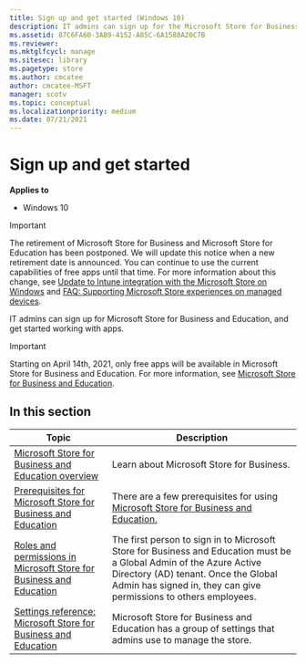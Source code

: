 ```yaml
---
title: Sign up and get started (Windows 10)
description: IT admins can sign up for the Microsoft Store for Business or Microsoft Store for Education and get started working with apps.
ms.assetid: 87C6FA60-3AB9-4152-A85C-6A1588A20C7B
ms.reviewer: 
ms.mktglfcycl: manage
ms.sitesec: library
ms.pagetype: store
ms.author: cmcatee
author: cmcatee-MSFT
manager: scotv
ms.topic: conceptual
ms.localizationpriority: medium
ms.date: 07/21/2021
---
```


# Sign up and get started

**Applies to**

-   Windows 10

> [!IMPORTANT]
> The retirement of Microsoft Store for Business and Microsoft Store for Education has been postponed. We will update this notice when a new retirement date is announced. You can continue to use the current capabilities of free apps until that time. For more information about this change, see [Update to Intune integration with the Microsoft Store on Windows](https://techcommunity.microsoft.com/t5/windows-it-pro-blog/update-to-endpoint-manager-integration-with-the-microsoft-store/ba-p/3585077) and [FAQ: Supporting Microsoft Store experiences on managed devices](https://techcommunity.microsoft.com/t5/windows-management/faq-supporting-microsoft-store-experiences-on-managed-devices/m-p/3585286).

IT admins can sign up for Microsoft Store for Business and Education, and get started working with apps.

> [!IMPORTANT]
> Starting on April 14th, 2021, only free apps will be available in Microsoft Store for Business and Education. For more information, see [Microsoft Store for Business and Education](index.md).

## In this section

| Topic | Description |
| ----- | ----------- |
| [Microsoft Store for Business and Education overview](./microsoft-store-for-business-overview.md) | Learn about Microsoft Store for Business. |
| [Prerequisites for Microsoft Store for Business and Education](./prerequisites-microsoft-store-for-business.md) | There are a few prerequisites for using [Microsoft Store for Business and Education.](/microsoft-store/prerequisites-microsoft-store-for-business) |
| [Roles and permissions in Microsoft Store for Business and Education](./roles-and-permissions-microsoft-store-for-business.md)| The first person to sign in to Microsoft Store for Business and Education must be a Global Admin of the Azure Active Directory (AD) tenant. Once the Global Admin has signed in, they can give permissions to others employees. |
| [Settings reference: Microsoft Store for Business and Education](./settings-reference-microsoft-store-for-business.md) | Microsoft Store for Business and Education has a group of settings that admins use to manage the store. |
